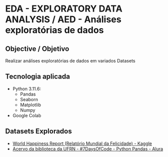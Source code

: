 # EDA - EXPLORATORY DATA ANALYSIS / AED - Análises exploratórias de dados

## Objective / Objetivo
Realizar análises exploratórias de dados em variados Datasets

## Tecnologia aplicada
* Python 3.11.6:
  *  Pandas
  * Seaborn
  * Matplotlib
  * Numpy
* Google Colab

## Datasets Explorados
* [World Happiness Report (Relatório Mundial da Felicidade) - Kaggle](https://github.com/Mihvieira/eda/blob/main/Eda_world_happiness.ipynb)
* [Acervo da biblioteca da UFRN - #7DaysOfCode - Python Pandas - Alura](https://github.com/Mihvieira/eda/blob/main/AcervoUFRN.ipynb)
